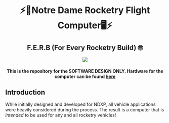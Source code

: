 <h1 align="center">⚡️🚀Notre Dame Rocketry Flight Computer🖥️⚡️</h1>

<h2 align="center">F.E.R.B (For Every Rocketry Build) 🤓</h2>

<p align="center">
  <img src="https://github.com/user-attachments/assets/a07edbf1-1d92-4fb3-bd18-ec18c30b36fb"></img>
</p>

<h4 align="center">This is the repository for the SOFTWARE DESIGN ONLY. Hardware for the computer can be found <a href="https://github.com/1112luke/NDXPCOMPUTER/edit/main/README.md">here</a></h4>

## Introduction

While initially designed and developed for NDXP, all vehicle applications were heavily considered during the process. The result is a computer that is <i>intended</i> to be used for any and all rocketry vehicles!
